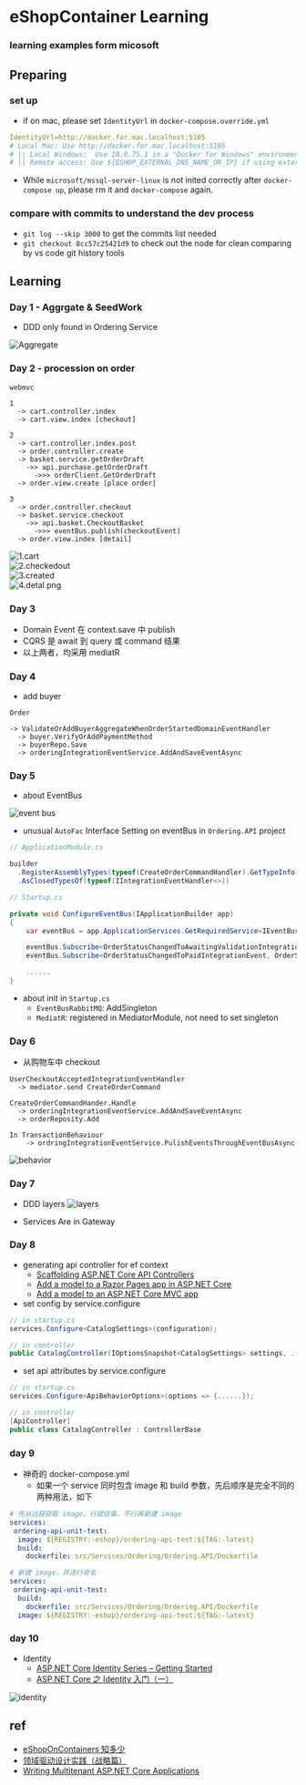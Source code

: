 # eShopContainer Learning
### learning examples form micosoft

## Preparing
### set up
- if on mac, please set `IdentityUrl` in `docker-compose.override.yml`
``` yml
IdentityUrl=http://docker.for.mac.localhost:5105
# Local Mac: Use http://docker.for.mac.localhost:5105
# || Local Windows:  Use 10.0.75.1 in a "Docker for Windows" environment, if using "localhost" from browser.
# || Remote access: Use ${ESHOP_EXTERNAL_DNS_NAME_OR_IP} if using external IP or DNS name from browser.
```
- While `microsoft/mssql-server-linux` is not inited correctly after `docker-compose up`, please rm it and `docker-compose` again.

### compare with commits to understand the dev process
- `git log --skip 3000` to get the commits list needed
- `git checkout 8cc57c25421d9` to check out the node for clean comparing by vs code git history tools

## Learning
### Day 1 - Aggrgate & SeedWork
- DDD only found in Ordering Service

![Aggregate](./img/Aggregate.png)

### Day 2 - procession on order

```
webmvc

1
  -> cart.controller.index
  -> cart.view.index [checkout]

2
  -> cart.controller.index.post
  -> order.controller.create
  -> basket.service.getOrderDraft
    ->> api.purchase.getOrderDraft
      ->>> orderClient.GetOrderDraft
  -> order.view.create [place order]

3
  -> order.controller.checkout
  -> basket.service.checkout
    ->> api.basket.CheckoutBasket
      ->>> eventBus.publish(checkoutEvent)
  -> order.view.index [detail]
```

![1.cart](./img/1.cart.png)  
![2.checkedout](./img/2.checkedout.png)  
![3.created](./img/3.created.png)  
![4.detal.png](./img/4.detail.png)  

### Day 3
- Domain Event 在 context.save 中 publish
- CQRS 是 await 到 query 或 command 结果
- 以上两者，均采用 mediatR

### Day 4
- add buyer
```
Order

-> ValidateOrAddBuyerAggregateWhenOrderStartedDomainEventHandler
  -> buyer.VerifyOrAddPaymentMethod
  -> buyerRepo.Save
  -> orderingIntegrationEventService.AddAndSaveEventAsync
```

### Day 5
- about EventBus

![event bus](./img/EventBus.jpeg)

- unusual `AutoFac` Interface Setting on eventBus in `Ordering.API` project

``` cs
// ApplicationModule.cs

builder
  .RegisterAssemblyTypes(typeof(CreateOrderCommandHandler).GetTypeInfo().Assembly)
  .AsClosedTypesOf(typeof(IIntegrationEventHandler<>))
```

``` cs
// Startup.cs

private void ConfigureEventBus(IApplicationBuilder app)
{
    var eventBus = app.ApplicationServices.GetRequiredService<IEventBus>();

    eventBus.Subscribe<OrderStatusChangedToAwaitingValidationIntegrationEvent, OrderStatusChangedToAwaitingValidationIntegrationEventHandler>();
    eventBus.Subscribe<OrderStatusChangedToPaidIntegrationEvent, OrderStatusChangedToPaidIntegrationEventHandler>();

    ......
}
```

- about init in `Startup.cs`
  - `EventBusRabbitMQ`: AddSingleton
  - `MediatR`: registered in MediatorModule, not need to set singleton


### Day 6
- 从购物车中 checkout
```
UserCheckoutAcceptedIntegrationEventHandler
  -> mediator.send CreateOrderCommand

CreateOrderCommandHander.Handle
  -> orderingIntegrationEventService.AddAndSaveEventAsync
  -> orderReposity.Add

In TransactionBehaviour
    -> ordringIntegrationEventService.PulishEventsThroughEventBusAsync
```

![behavior](./img/behavior.jpeg)

### Day 7
- DDD layers
![layers](./img/layers.png)

- Services Are in Gateway

### Day 8
- generating api controller for ef context
  - [Scaffolding ASP.NET Core API Controllers](https://mattmillican.com/blog/aspnetcore-controller-scaffolding)
  - [Add a model to a Razor Pages app in ASP.NET Core](https://docs.microsoft.com/en-us/aspnet/core/tutorials/razor-pages/model?view=aspnetcore-2.2&tabs=visual-studio-code)
  - [Add a model to an ASP.NET Core MVC app](https://docs.microsoft.com/en-us/aspnet/core/tutorials/first-mvc-app/adding-model?view=aspnetcore-2.2&tabs=visual-studio-code)
- set config by service.configure
``` cs
// in startup.cs
services.Configure<CatalogSettings>(configuration);
```
``` cs
// in controller 
public CatalogController(IOptionsSnapshot<CatalogSettings> settings, ......)
```
- set api attributes by service.configure
``` cs
// in startup.cs
services.Configure<ApiBehaviorOptions>(options => {......});
```
``` cs
// in controller
[ApiController]
public class CatalogController : ControllerBase
```

### day 9
- 神奇的 docker-compose.yml
  - 如果一个 service 同时包含 image 和 build 参数，先后顺序是完全不同的两种用法，如下
``` yml
# 先从远程获取 image，行就结束。不行再新建 image
services:
 ordering-api-unit-test:
  image: ${REGISTRY:-eshop}/ordering-api-test:${TAG:-latest}
  build:
    dockerfile: src/Services/Ordering/Ordering.API/Dockerfile
```
``` yml
# 新建 image，并进行命名
services:
 ordering-api-unit-test:
  build:
    dockerfile: src/Services/Ordering/Ordering.API/Dockerfile
  image: ${REGISTRY:-eshop}/ordering-api-test:${TAG:-latest}
```

### day 10
- Identity
  - [ASP.NET Core Identity Series – Getting Started](https://chsakell.com/2018/04/28/asp-net-core-identity-series-getting-started/)
  - [ASP.NET Core 之 Identity 入门（一）](https://www.cnblogs.com/savorboard/p/aspnetcore-identity.html)
 
![identity](./img/identity.jpeg)


## ref
- [eShopOnContainers 知多少](https://www.jianshu.com/c/78c71ddcaeea)
- [领域驱动设计实践（战略篇）](https://gitbook.cn/gitchat/column/5b3235082ab5224deb750e02)
- [Writing Multitenant ASP.NET Core Applications](https://stackify.com/writing-multitenant-asp-net-core-applications/amp/)